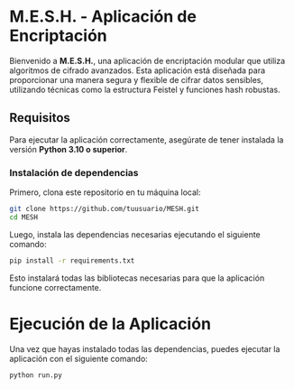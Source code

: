 # M.E.S.H. - Aplicación de Encriptación

Bienvenido a **M.E.S.H.**, una aplicación de encriptación modular que utiliza algoritmos de cifrado avanzados. Esta aplicación está diseñada para proporcionar una manera segura y flexible de cifrar datos sensibles, utilizando técnicas como la estructura Feistel y funciones hash robustas.

## Requisitos

Para ejecutar la aplicación correctamente, asegúrate de tener instalada la versión **Python 3.10 o superior**.

### Instalación de dependencias

Primero, clona este repositorio en tu máquina local:

```bash
git clone https://github.com/tuusuario/MESH.git
cd MESH
```

Luego, instala las dependencias necesarias ejecutando el siguiente comando:

```bash
pip install -r requirements.txt
```

Esto instalará todas las bibliotecas necesarias para que la aplicación funcione correctamente.

# Ejecución de la Aplicación

Una vez que hayas instalado todas las dependencias, puedes ejecutar la aplicación con el siguiente comando:

```bash
python run.py
```
